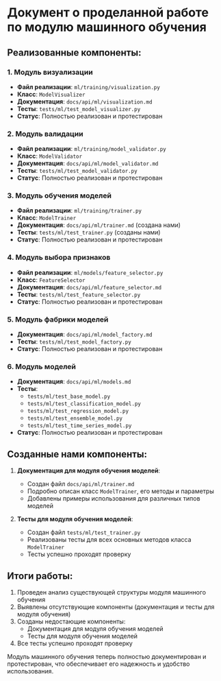 # Документ о проделанной работе по модулю машинного обучения

## Реализованные компоненты:

### 1. Модуль визуализации
- **Файл реализации**: `ml/training/visualization.py`
- **Класс**: `ModelVisualizer`
- **Документация**: `docs/api/ml/visualization.md`
- **Тесты**: `tests/ml/test_model_visualizer.py`
- **Статус**: Полностью реализован и протестирован

### 2. Модуль валидации
- **Файл реализации**: `ml/training/model_validator.py`
- **Класс**: `ModelValidator`
- **Документация**: `docs/api/ml/model_validator.md`
- **Тесты**: `tests/ml/test_model_validator.py`
- **Статус**: Полностью реализован и протестирован

### 3. Модуль обучения моделей
- **Файл реализации**: `ml/training/trainer.py`
- **Класс**: `ModelTrainer`
- **Документация**: `docs/api/ml/trainer.md` (создана нами)
- **Тесты**: `tests/ml/test_trainer.py` (созданы нами)
- **Статус**: Полностью реализован и протестирован

### 4. Модуль выбора признаков
- **Файл реализации**: `ml/models/feature_selector.py`
- **Класс**: `FeatureSelector`
- **Документация**: `docs/api/ml/feature_selector.md`
- **Тесты**: `tests/ml/test_feature_selector.py`
- **Статус**: Полностью реализован и протестирован

### 5. Модуль фабрики моделей
- **Документация**: `docs/api/ml/model_factory.md`
- **Тесты**: `tests/ml/test_model_factory.py`
- **Статус**: Полностью реализован и протестирован

### 6. Модуль моделей
- **Документация**: `docs/api/ml/models.md`
- **Тесты**: 
  - `tests/ml/test_base_model.py`
  - `tests/ml/test_classification_model.py`
  - `tests/ml/test_regression_model.py`
  - `tests/ml/test_ensemble_model.py`
  - `tests/ml/test_time_series_model.py`
- **Статус**: Полностью реализован и протестирован

## Созданные нами компоненты:

1. **Документация для модуля обучения моделей**:
   - Создан файл `docs/api/ml/trainer.md`
   - Подробно описан класс `ModelTrainer`, его методы и параметры
   - Добавлены примеры использования для различных типов моделей

2. **Тесты для модуля обучения моделей**:
   - Создан файл `tests/ml/test_trainer.py`
   - Реализованы тесты для всех основных методов класса `ModelTrainer`
   - Тесты успешно проходят проверку

## Итоги работы:

1. Проведен анализ существующей структуры модуля машинного обучения
2. Выявлены отсутствующие компоненты (документация и тесты для модуля обучения)
3. Созданы недостающие компоненты:
   - Документация для модуля обучения моделей
   - Тесты для модуля обучения моделей
4. Все тесты успешно проходят проверку

Модуль машинного обучения теперь полностью документирован и протестирован, что обеспечивает его надежность и удобство использования. 